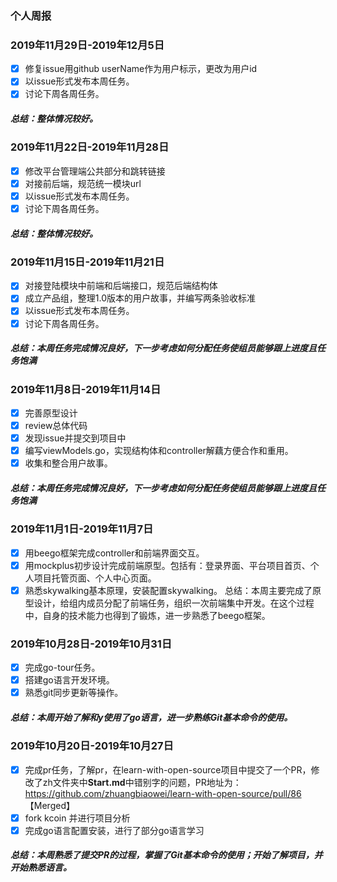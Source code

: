 ### 个人周报

### 2019年11月29日-2019年12月5日
- [x] 修复issue用github userName作为用户标示，更改为用户id
- [x] 以issue形式发布本周任务。
- [x] 讨论下周各周任务。
##### 总结：整体情况较好。

### 2019年11月22日-2019年11月28日
- [x] 修改平台管理端公共部分和跳转链接
- [x] 对接前后端，规范统一模块url
- [x] 以issue形式发布本周任务。
- [x] 讨论下周各周任务。
##### 总结：整体情况较好。

### 2019年11月15日-2019年11月21日
- [x] 对接登陆模块中前端和后端接口，规范后端结构体
- [x] 成立产品组，整理1.0版本的用户故事，并编写两条验收标准
- [x] 以issue形式发布本周任务。
- [x] 讨论下周各周任务。
##### 总结：本周任务完成情况良好，下一步考虑如何分配任务使组员能够跟上进度且任务饱满

### 2019年11月8日-2019年11月14日
- [x] 完善原型设计
- [x] review总体代码
- [x] 发现issue并提交到项目中
- [x] 编写viewModels.go，实现结构体和controller解藕方便合作和重用。
- [x] 收集和整合用户故事。
##### 总结：本周任务完成情况良好，下一步考虑如何分配任务使组员能够跟上进度且任务饱满

### 2019年11月1日-2019年11月7日
- [x] 用beego框架完成controller和前端界面交互。
- [x] 用mockplus初步设计完成前端原型。包括有：登录界面、平台项目首页、个人项目托管页面、个人中心页面。
- [x] 熟悉skywalking基本原理，安装配置skywalking。
总结：本周主要完成了原型设计，给组内成员分配了前端任务，组织一次前端集中开发。在这个过程中，自身的技术能力也得到了锻炼，进一步熟悉了beego框架。

### 2019年10月28日-2019年10月31日
- [x]  完成go-tour任务。
- [x] 搭建go语言开发环境。
- [x] 熟悉git同步更新等操作。

##### 总结：本周开始了解和y使用了go语言，进一步熟练Git基本命令的使用。

### 2019年10月20日-2019年10月27日

- [x]  完成pr任务，了解pr，在learn-with-open-source项目中提交了一个PR，修改了zh文件夹中**Start.md**中错别字的问题，PR地址为：https://github.com/zhuangbiaowei/learn-with-open-source/pull/86  【Merged】
- [x] fork kcoin 并进行项目分析
- [x] 完成go语言配置安装，进行了部分go语言学习

##### 总结：本周熟悉了提交PR的过程，掌握了Git基本命令的使用；开始了解项目，并开始熟悉语言。


